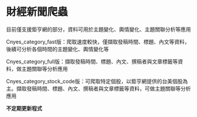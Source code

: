 # **財經新聞爬蟲**

目前僅支援鉅亨網的部分，資料可用於主題變化、輿情變化、主題關聯分析等應用

Cnyes_category_fast版：爬取速度較快，僅擷取發稿時間、標題、內文等資料，後續可分析各個時間的主題變化、輿情變化等

Cnyes_category_full版：擷取發稿時間、標題、內文、撰稿者與文章標籤等資料，做主題關聯等分析應用

Cnyes_category_stock_code版：可爬取特定個股，以鉅亨網提供的台美個股為主。擷取發稿時間、標題、內文、撰稿者與文章標籤等資料，可做主題關聯等分析應用


**不定期更新程式**
